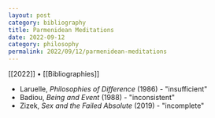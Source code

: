 ```yaml
---
layout: post
category: bibliography
title: Parmenidean Meditations
date: 2022-09-12
category: philosophy
permalink: 2022/09/12/parmenidean-meditations
---
```


[[2022]] • [[Bibliographies]]

* Laruelle, *Philosophies of Difference* (1986) - "insufficient"
* Badiou, *Being and Event* (1988) - "inconsistent"
* Zizek, *Sex and the Failed Absolute* (2019) - "incomplete"
